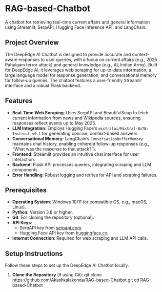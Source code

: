 # RAG-based-Chatbot


A chatbot for retrieving real-time current affairs and general information using Streamlit, SerpAPI, Hugging Face Inference API, and LangChain.

## Project Overview
The DeepEdge AI Chatbot is designed to provide accurate and context-aware responses to user queries, with a focus on current affairs (e.g., 2025 Pahalgam terror attack) and general knowledge (e.g., AI, Indian Army). Built for DeepEdge AI, it leverages web scraping for up-to-date information, a large language model for response generation, and conversational memory for follow-up queries. The chatbot features a user-friendly Streamlit interface and a robust Flask backend.

## Features
- **Real-Time Web Scraping**: Uses SerpAPI and BeautifulSoup to fetch current information from news and Wikipedia sources, ensuring responses reflect events up to May 2025.
- **LLM Integration**: Employs Hugging Face's `mistralai/Mixtral-8x7B-Instruct-v0.1` for generating concise, context-based answers.
- **Conversational Memory**: LangChain’s `ConversationBufferMemory` maintains chat history, enabling coherent follow-up responses (e.g., “What was the response to that attack?”).
- **Frontend**: Streamlit provides an intuitive chat interface for user interaction.
- **Backend**: Flask API processes queries, integrating scraping and LLM components.
- **Error Handling**: Robust logging and retries for API and scraping failures.



## Prerequisites
- **Operating System**: Windows 10/11 (or compatible OS, e.g., macOS, Linux).
- **Python**: Version 3.8 or higher.
- **Git**: For cloning the repository (optional).
- **API Keys**:
  - SerpAPI key from [serpapi.com](https://serpapi.com/).
  - Hugging Face API key from [huggingface.co](https://huggingface.co/).
- **Internet Connection**: Required for web scraping and LLM API calls.

## Setup Instructions
Follow these steps to set up the DeepEdge AI Chatbot locally.

1. **Clone the Repository** (if using Git):
   git clone https://github.com/Akashkalakonda/RAG-based-Chatbot.git
   cd RAG-based-Chatbot

